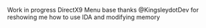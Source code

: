 Work in progress
DirectX9 Menu base
thanks @KingsleydotDev for reshowing me how to use IDA and modifying memory
